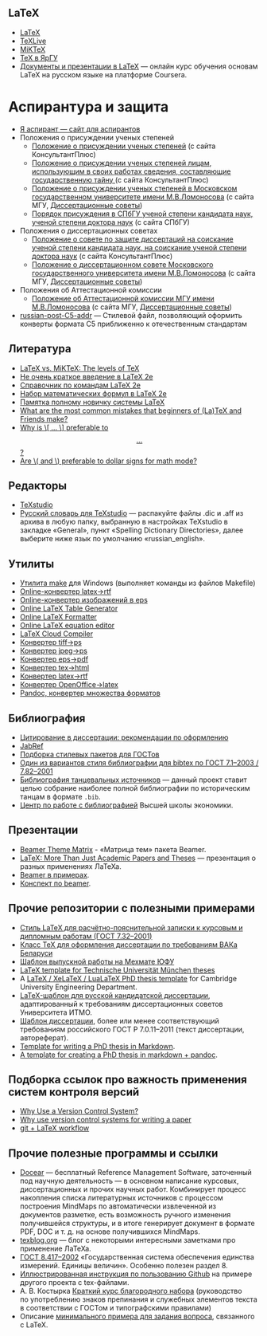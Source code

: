 ## LaTeX
* [LaTeX](http://www.latex-project.org/)
* [TeXLive](http://www.tug.org/texlive/index.html)
* [MiKTeX](http://www.miktex.org/)
* [TeX в ЯрГУ](http://www.tex.uniyar.ac.ru/soft.html)
* [Документы и презентации в LaTeX](http://www.coursera.org/learn/latex) —
онлайн курс обучения основам LaTeX на русском языке на платформе Coursera.

# Аспирантура и защита
* [Я аспирант — сайт для аспирантов](http://yaaspirant.ru/)
* Положения о присуждении ученых степеней
  * [Положение о присуждении ученых степеней](http://www.consultant.ru/document/cons_doc_LAW_152458/) (с сайта
КонсультантПлюс)
  * [Положение о присуждении ученых степеней лицам, использующим в своих работах
сведения, составляющие государственную тайну ](http://www.consultant.ru/document/cons_doc_LAW_176836/) (с сайта
КонсультантПлюс)
  * [Положение о присуждении ученых степеней в Московском государственном университете имени М.В.Ломоносова](https://www.msu.ru/science/dissert/pol-uchstep.pdf) (с сайта МГУ, [Диссертационные советы](https://www.msu.ru/science/dis-sov1.html))
  * [Порядок присуждения в СПбГУ ученой степени кандидата наук, ученой степени доктора наук](https://spbu.ru/openuniversity/documents/o-poryadke-prisuzhdeniya-uchenyh-stepeney-v-sankt-peterburgskom) (с сайта СПбГУ)
* Положения о диссертационных советах
  * [Положение о совете по защите диссертаций на соискание ученой степени
кандидата наук, на соискание ученой степени доктора наук](http://www.consultant.ru/document/cons_doc_LAW_284549/) (с сайта
КонсультантПлюс)
  * [Положение о диссертационном совете Московского государственного университета имени М.В.Ломоносова](https://www.msu.ru/science/dissert/pol-dissovet.pdf) (с сайта МГУ, [Диссертационные советы](https://www.msu.ru/science/dis-sov1.html))
* Положения об Аттестационной комиссии
  * [Положение об Аттестационной комиссии МГУ имени М.В.Ломоносова](https://www.msu.ru/science/dissert/pol-attestkom.pdf) (с сайта МГУ, [Диссертационные советы](https://www.msu.ru/science/dis-sov1.html))
* [russian-post-C5-addr](https://github.com/nvoronchev/russian-post-C5-addr) — Стилевой файл, позволяющий оформить конверты формата
C5 приближенно к отечественным
стандартам

## Литература
* [LaTeX vs. MiKTeX: The levels of TeX](http://www.tug.org/levels.html)
* [Не очень краткое введение в LaTeX
2e](http://www.ccas.ru/voron/download/books/tex/oetiker99latex.pdf)
* [Справочник по командам LaTeX
2e](http://grammarware.net/text/syutkin/TextInLaTeX.pdf)
* [Набор математических формул в LaTeX
2e](http://grammarware.net/text/syutkin/MathInLaTeX.pdf)
* [Памятка полному новичку системы LaTeX](http://kostyrka.ru/blog/archives/837)
* [What are the most common mistakes that beginners of (La)TeX and Friends
make?](http://tex.stackexchange.com/questions/139873/what-are-the-most-common-mistakes-that-beginners-of-latex-and-friends-make)
* [Why is \\[ … \\] preferable to $$ … $$?](http://tex.stackexchange.com/q/503)
* [Are \\( and \\) preferable to dollar signs for math
mode?](http://tex.stackexchange.com/q/510)

## Редакторы
* [TeXstudio](http://texstudio.sourceforge.net/)
* [Русский словарь для
TeXstudio](http://extensions.openoffice.org/en/project/dict_ru_RU_yo) —
распакуйте файлы .dic и .aff из архива в любую папку, выбранную в настройках
TeXstudio в закладке «General», пункт «Spelling Dictionary Directories», далее
выберите ниже язык по умолчанию «russian_english».

## Утилиты
* [Утилита make](http://gnuwin32.sourceforge.net/packages/make.htm) для Windows
(выполняет команды из файлов Makefile)
* [Online-конвертер latex->rtf](http://www.sciweavers.org/convert-latex-to-rtf)
* [Online-конвертер изображений в eps](http://www.converthub.com/)
* [Online LaTeX Table Generator](http://www.tablesgenerator.com/latex_tables)
* [Online LaTeX Formatter](https://c.albert-thompson.com/latex-pretty/)
* [Online LaTeX equation editor](https://www.codecogs.com/latex/eqneditor.php?lang=en-en)
* [LaTeX Cloud Compiler](https://latexonline.cc/)
* [Конвертер tiff->ps](http://www.libtiff.org/)
* [Конвертер jpeg->ps](http://www.pdflib.com/)
* [Конвертер
eps->pdf](http://www.ctan.org/tex-archive/support/epstopdf/?action=/tex-archive/support/)
* [Конвертер tex->html](http://hutchinson.belmont.ma.us/tth/)
* [Конвертер latex->rtf](http://sourceforge.net/projects/latex2rtf/)
* [Конвертер OpenOffice->latex](http://writer2latex.sourceforge.net/)
* [Pandoc, конвертер множества форматов](http://pandoc.org/releases.html)

## Библиография
* [Цитирование в диссертации: рекомендации по
оформлению](http://www.dissernet.org/instructions/instruction/citation-in-the-thesis-recommendations-on-the-formulation.htm)
* [JabRef](http://www.jabref.org/)
* [Подборка стилевых пакетов для
ГОСТов](http://www.ctan.org/tex-archive/biblio/bibtex/contrib/gost)
* [Один из вариантов стиля библиографии для bibtex по ГОСТ 7.1–2003 /
7.82–2001](https://github.com/artptr/bibgost)
* [Библиография танцевальных
источников](http://github.com/georgthegreat/dancebooks-bibtex) — данный проект
ставит целью собрание наиболее полной библиографии по историческим танцам в
формате `.bib`.
* [Центр по работе с библиографией](http://academics.hse.ru/bibliography/)
Высшей школы экономики.

## Презентации
* [Beamer Theme Matrix](http://www.hartwork.org/beamer-theme-matrix/) -
«Матрица тем» пакета Beamer.
* [LaTeX: More Than Just Academic Papers and
Theses](http://www.overleaf.com/articles/latex-more-than-just-academic-papers-and-theses/cyfvvyfrpmyn#.VpPt_h5hUlh)
— презентация о разных применениях ЛаТеХа.
* [Beamer в примерах](http://www.tug.org/pracjourn/2005-4/mertz/mertz.pdf).
* [Конспект по beamer](http://en.wikibooks.org/wiki/LaTeX/Presentations).

## Прочие репозитории с полезными примерами
* [Стиль LaTeX для расчётно-пояснительной записки к курсовым и дипломным
работам (ГОСТ 7.32–2001)](https://github.com/latex-g7-32/latex-g7-32)
* [Класс TeX для оформления диссертации по требованиям ВАКа
Беларуси](https://github.com/belgraviton/thesisby)
* [Шаблон выпускной работы на Мехмате
ЮФУ](https://github.com/MMCS-SFEDU/mmcs_sfedu_thesis)
* [LaTeX template for Technische Universität München
theses](https://github.com/fwalch/tum-thesis-latex)
* A [LaTeX / XeLaTeX / LuaLaTeX PhD thesis
template](https://github.com/kks32/phd-thesis-template) for Cambridge
University Engineering Department.
* [LaTeX-шаблон для русской кандидатской
диссертации](https://github.com/Olenand/ITMO-Phd-LaTeX-Dissertation-Template),
адаптированный к требованиям диссертационных советов Университета ИТМО.
* [Шаблон диссертации](https://github.com/kanner/phdtex), более или менее
соответствующий требованиям российского ГОСТ Р 7.0.11–2011 (текст диссертации,
автореферат).
* [Template for writing a PhD thesis in
Markdown](https://github.com/tompollard/phd_thesis_markdown).
* [A template for creating a PhD thesis in markdown +
pandoc](https://github.com/chiakaivalya/thesis-markdown-pandoc).

## Подборка ссылок про важность применения систем контроля версий
* [Why Use a Version Control
System?](http://www.git-tower.com/learn/git/ebook/mac/basics/why-use-version-control)
* [Why use version control systems for writing a
paper](http://academia.stackexchange.com/questions/5277/why-use-version-control-systems-for-writing-a-paper/5286#5286)
* [git + LaTeX
workflow](http://stackoverflow.com/questions/6188780/git-latex-workflow)

## Прочие полезные программы и ссылки
* [Docear](http://www.docear.org/) — бесплатный Reference Management Software,
заточенный под научную деятельность — в основном написание курсовых,
диссертационных и прочих научных работ. Комбинирует процесс накопления списка
литературных источников с процессом построения MindMaps по автоматически
извлеченной из документов разметке, есть возможность ручного изменения
получившейся структуры, и в итоге генерирует документ в формате PDF, DOC и
т. д. на основе получившихся MindMaps.
* [texblog.org](http://texblog.org/) — блог с некоторыми интересными заметками
про применение ЛаТеХа.
* [ГОСТ
8.417–2002](http://hoster.bmstu.ru/~ms/normocontrol/gosts/8.417-2002.pdf)
«Государственная система обеспечения единства измерений. Единицы величин».
Особенно полезен раздел 8.
* [Иллюстрированная инструкция по пользованию
Github](http://blog.harrix.org/?p=933) на примере другого проекта с
tex-файлами.
* А. В. Костырка [Краткий курс благородного
набора](http://www.dropbox.com/s/x4hajy4pkw3wdql/wholesome-typesetting.pdf?dl=1&pv=1)
(руководство по употреблению знаков препинания и служебных элементов текста
в соответствии с ГОСТом и типографскими правилами)
* Описание [минимального примера для задания
вопроса](https://dxdy.ru/post1315772.html#p1315772), связанного с LaTeX.
